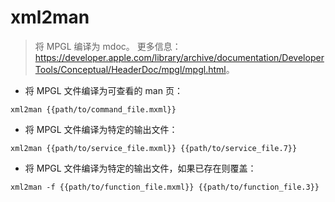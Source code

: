 # xml2man

> 将 MPGL 编译为 mdoc。
> 更多信息：<https://developer.apple.com/library/archive/documentation/DeveloperTools/Conceptual/HeaderDoc/mpgl/mpgl.html>。

- 将 MPGL 文件编译为可查看的 man 页：

`xml2man {{path/to/command_file.mxml}}`

- 将 MPGL 文件编译为特定的输出文件：

`xml2man {{path/to/service_file.mxml}} {{path/to/service_file.7}}`

- 将 MPGL 文件编译为特定的输出文件，如果已存在则覆盖：

`xml2man -f {{path/to/function_file.mxml}} {{path/to/function_file.3}}`
